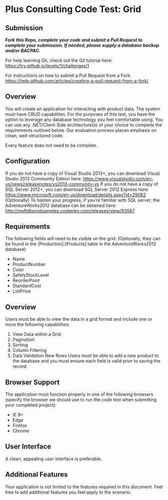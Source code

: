# Plus Consulting Code Test: Grid

## Submission
_**Fork this Repo, complete your code and submit a Pull Request to complete your submission. If needed, please supply a database backup and/or BACPAC.**_

For help learning Git, check out the Git tutorial here: https://try.github.io/levels/1/challenges/1

For instructions on how to submit a Pull Request from a Fork: https://help.github.com/articles/creating-a-pull-request-from-a-fork/

## Overview
You will create an application for interacting with product data. The system must have CRUD capabilities. For the purposes of this test, you have the option to leverage any database technology you feel comfortable using. You can use any .NET/Client-Side architecture(s) of your choice to complete the requirements outlined below.
Our evaluation process places emphasis on clean, well-structured code.  

Every feature does not need to be complete.

## Configuration
If you do not have a copy of Visual Studio 2013+, you can download Visual Studio 2013 Community Edition here:
https://www.visualstudio.com/en-us/news/releasenotes/vs2013-community-vs
If you do not have a copy of SQL Server 2012+, you can download SQL Server 2012 Express here:
https://www.microsoft.com/en-us/download/details.aspx?id=29062
(Optionally) To hasten your progress, if you’re familiar with SQL server, the AdventureWorks2012 database can be obtained here: http://msftdbprodsamples.codeplex.com/releases/view/93587

## Requirements
The following fields will need to be visible on the grid: (Optionally, they can be found in the [Production].[Products] table in the AdventureWorks2012 database)
-	Name
-	ProductNumber
-	Color
-	SafetyStockLevel
-	ReorderPoint
-	StandardCost 
-	ListPrice

## Overview
Users must be able to view the data in a grid format and include one or more the following capabilities:
1.	View Data within a Grid
2.	Pagination
3.	Sorting
4.	Column Filtering
5.	Data Validation
New Rows
Users must be able to add a new product to the database and you must ensure each field is valid prior to saving the record.
 
## Browser Support
The application must function properly in one of the following browsers (specify the browser we should use to run the code test when submitting your completed project):
-	IE 9+
-	Edge
-	Firefox
-	Chrome	

## User Interface
A clean, appealing user interface is preferable.
 
## Additional Features
Your application is not limited to the features required in this document. Feel free to add additional features you feel apply to the scenario.


